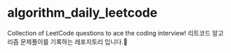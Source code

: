 # algorithm_daily_leetcode
Collection of LeetCode questions to ace the coding interview!
리트코드 알고리즘 문제풀이를 기록하는 레포지토리 입니다.🎯
